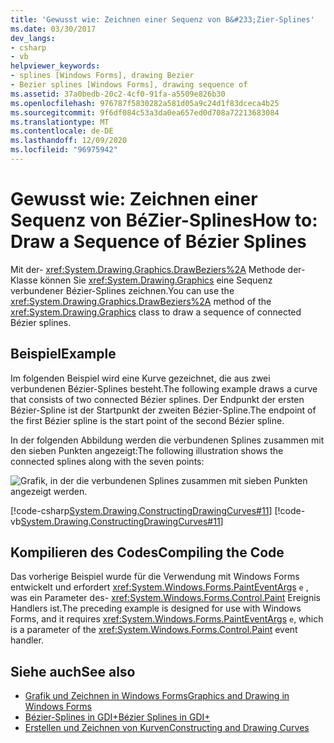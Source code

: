 ```yaml
---
title: 'Gewusst wie: Zeichnen einer Sequenz von B&#233;Zier-Splines'
ms.date: 03/30/2017
dev_langs:
- csharp
- vb
helpviewer_keywords:
- splines [Windows Forms], drawing Bezier
- Bezier splines [Windows Forms], drawing sequence of
ms.assetid: 37a0bedb-20c2-4cf0-91fa-a5509e826b30
ms.openlocfilehash: 976787f5830282a581d05a9c24d1f83dceca4b25
ms.sourcegitcommit: 9f6df084c53a3da0ea657ed0d708a72213683084
ms.translationtype: MT
ms.contentlocale: de-DE
ms.lasthandoff: 12/09/2020
ms.locfileid: "96975942"
---
```

# <a name="how-to-draw-a-sequence-of-b233zier-splines"></a><span data-ttu-id="8f212-102">Gewusst wie: Zeichnen einer Sequenz von B&#233;Zier-Splines</span><span class="sxs-lookup"><span data-stu-id="8f212-102">How to: Draw a Sequence of B&#233;zier Splines</span></span>
<span data-ttu-id="8f212-103">Mit der- <xref:System.Drawing.Graphics.DrawBeziers%2A> Methode der-Klasse können Sie <xref:System.Drawing.Graphics> eine Sequenz verbundener Bézier-Splines zeichnen.</span><span class="sxs-lookup"><span data-stu-id="8f212-103">You can use the <xref:System.Drawing.Graphics.DrawBeziers%2A> method of the <xref:System.Drawing.Graphics> class to draw a sequence of connected Bézier splines.</span></span>  
  
## <a name="example"></a><span data-ttu-id="8f212-104">Beispiel</span><span class="sxs-lookup"><span data-stu-id="8f212-104">Example</span></span>  
 <span data-ttu-id="8f212-105">Im folgenden Beispiel wird eine Kurve gezeichnet, die aus zwei verbundenen Bézier-Splines besteht.</span><span class="sxs-lookup"><span data-stu-id="8f212-105">The following example draws a curve that consists of two connected Bézier splines.</span></span> <span data-ttu-id="8f212-106">Der Endpunkt der ersten Bézier-Spline ist der Startpunkt der zweiten Bézier-Spline.</span><span class="sxs-lookup"><span data-stu-id="8f212-106">The endpoint of the first Bézier spline is the start point of the second Bézier spline.</span></span>  
  
 <span data-ttu-id="8f212-107">In der folgenden Abbildung werden die verbundenen Splines zusammen mit den sieben Punkten angezeigt:</span><span class="sxs-lookup"><span data-stu-id="8f212-107">The following illustration shows the connected splines along with the seven points:</span></span>  
  
 ![Grafik, in der die verbundenen Splines zusammen mit sieben Punkten angezeigt werden.](./media/how-to-draw-a-sequence-of-bezier-splines/bezier-spline-seven-points.png)  
  
 [!code-csharp[System.Drawing.ConstructingDrawingCurves#11](~/samples/snippets/csharp/VS_Snippets_Winforms/System.Drawing.ConstructingDrawingCurves/CS/Class1.cs#11)]
 [!code-vb[System.Drawing.ConstructingDrawingCurves#11](~/samples/snippets/visualbasic/VS_Snippets_Winforms/System.Drawing.ConstructingDrawingCurves/VB/Class1.vb#11)]  
  
## <a name="compiling-the-code"></a><span data-ttu-id="8f212-109">Kompilieren des Codes</span><span class="sxs-lookup"><span data-stu-id="8f212-109">Compiling the Code</span></span>  
 <span data-ttu-id="8f212-110">Das vorherige Beispiel wurde für die Verwendung mit Windows Forms entwickelt und erfordert <xref:System.Windows.Forms.PaintEventArgs> `e` , was ein Parameter des- <xref:System.Windows.Forms.Control.Paint> Ereignis Handlers ist.</span><span class="sxs-lookup"><span data-stu-id="8f212-110">The preceding example is designed for use with Windows Forms, and it requires <xref:System.Windows.Forms.PaintEventArgs> `e`, which is a parameter of the <xref:System.Windows.Forms.Control.Paint> event handler.</span></span>  
  
## <a name="see-also"></a><span data-ttu-id="8f212-111">Siehe auch</span><span class="sxs-lookup"><span data-stu-id="8f212-111">See also</span></span>

- [<span data-ttu-id="8f212-112">Grafik und Zeichnen in Windows Forms</span><span class="sxs-lookup"><span data-stu-id="8f212-112">Graphics and Drawing in Windows Forms</span></span>](graphics-and-drawing-in-windows-forms.md)
- [<span data-ttu-id="8f212-113">Bézier-Splines in GDI+</span><span class="sxs-lookup"><span data-stu-id="8f212-113">Bézier Splines in GDI+</span></span>](bezier-splines-in-gdi.md)
- [<span data-ttu-id="8f212-114">Erstellen und Zeichnen von Kurven</span><span class="sxs-lookup"><span data-stu-id="8f212-114">Constructing and Drawing Curves</span></span>](constructing-and-drawing-curves.md)

